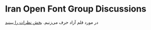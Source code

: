 # Iran Open Font Group Discussions
در مورد قلم آزاد حرف می‌زنیم.
[بخش نظرات را ببینید](https://github.com/IranOpenFontGroup/Discussions/issues)
